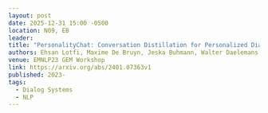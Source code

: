 ```yaml
---
layout: post
date: 2025-12-31 15:00 -0500
location: N09, EB
leader:
title: "PersonalityChat: Conversation Distillation for Personalized Dialog Modeling with Facts and Traits"
authors: Ehsan Lotfi, Maxime De Bruyn, Jeska Buhmann, Walter Daelemans
venue: EMNLP23 GEM Workshop
link: https://arxiv.org/abs/2401.07363v1
published: 2023-
tags:
  - Dialog Systems
  - NLP
---
```

